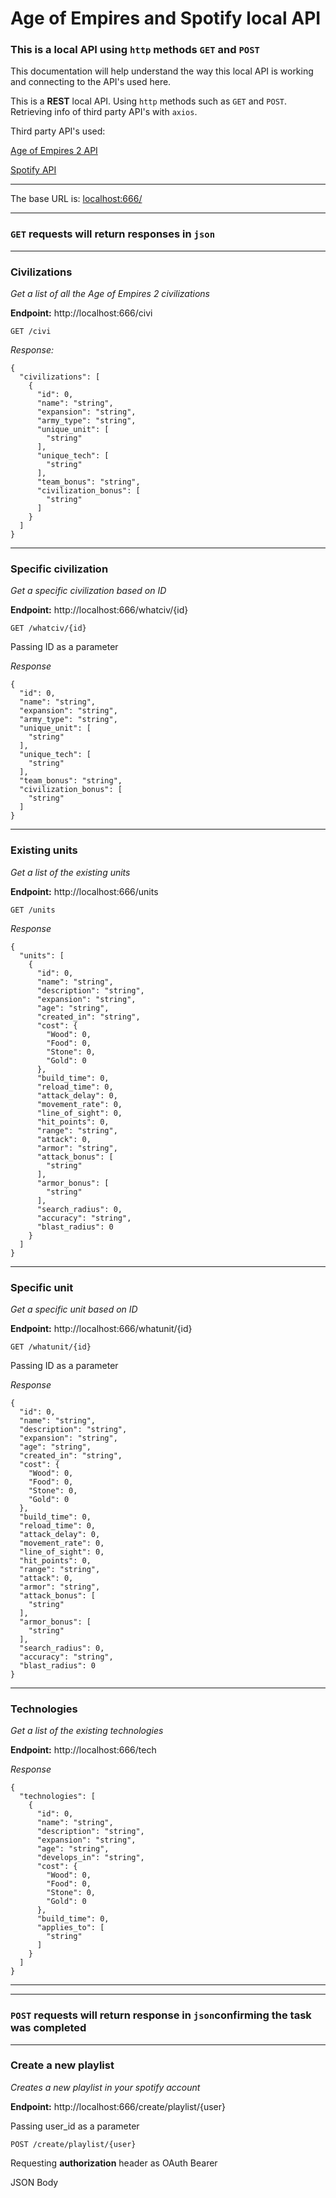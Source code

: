 # Age of Empires and Spotify local API
### This is a local API using `http` methods `GET` and `POST`

 This documentation will help understand the way this local API is working and connecting to the API's used here.


This is a **REST** local API. Using `http` methods such as `GET` and `POST`. Retrieving info of third party API's with `axios`.

Third party API's used:

[Age of Empires 2 API](https://age-of-empires-2-api.herokuapp.com/docs/)

[Spotify API](https://developer.spotify.com/documentation/web-api/)

***

The base URL is: <localhost:666/>

***

### `GET` requests will return responses in `json`
***

### Civilizations
*Get a list of all the Age of Empires 2 civilizations*
  
**Endpoint:** http://localhost:666/civi

    GET /civi

*Response:*
~~~
{
  "civilizations": [
    {
      "id": 0,
      "name": "string",
      "expansion": "string",
      "army_type": "string",
      "unique_unit": [
        "string"
      ],
      "unique_tech": [
        "string"
      ],
      "team_bonus": "string",
      "civilization_bonus": [
        "string"
      ]
    }
  ]
}
~~~
---
### Specific civilization
*Get a specific civilization based on ID*

**Endpoint:** http://localhost:666/whatciv/{id}

    GET /whatciv/{id}

Passing ID as a parameter

*Response*
~~~
{
  "id": 0,
  "name": "string",
  "expansion": "string",
  "army_type": "string",
  "unique_unit": [
    "string"
  ],
  "unique_tech": [
    "string"
  ],
  "team_bonus": "string",
  "civilization_bonus": [
    "string"
  ]
}
~~~
---
### Existing units
*Get a list of the existing units*

**Endpoint:** http://localhost:666/units

    GET /units

*Response*
~~~
{
  "units": [
    {
      "id": 0,
      "name": "string",
      "description": "string",
      "expansion": "string",
      "age": "string",
      "created_in": "string",
      "cost": {
        "Wood": 0,
        "Food": 0,
        "Stone": 0,
        "Gold": 0
      },
      "build_time": 0,
      "reload_time": 0,
      "attack_delay": 0,
      "movement_rate": 0,
      "line_of_sight": 0,
      "hit_points": 0,
      "range": "string",
      "attack": 0,
      "armor": "string",
      "attack_bonus": [
        "string"
      ],
      "armor_bonus": [
        "string"
      ],
      "search_radius": 0,
      "accuracy": "string",
      "blast_radius": 0
    }
  ]
}
~~~
---
### Specific unit 
*Get a specific unit based on ID*

**Endpoint:** http://localhost:666/whatunit/{id}

    GET /whatunit/{id}

Passing ID as a parameter

*Response*
~~~
{
  "id": 0,
  "name": "string",
  "description": "string",
  "expansion": "string",
  "age": "string",
  "created_in": "string",
  "cost": {
    "Wood": 0,
    "Food": 0,
    "Stone": 0,
    "Gold": 0
  },
  "build_time": 0,
  "reload_time": 0,
  "attack_delay": 0,
  "movement_rate": 0,
  "line_of_sight": 0,
  "hit_points": 0,
  "range": "string",
  "attack": 0,
  "armor": "string",
  "attack_bonus": [
    "string"
  ],
  "armor_bonus": [
    "string"
  ],
  "search_radius": 0,
  "accuracy": "string",
  "blast_radius": 0
}
~~~
---
### Technologies
*Get a list of the existing technologies*

**Endpoint:** http://localhost:666/tech

*Response*
~~~
{
  "technologies": [
    {
      "id": 0,
      "name": "string",
      "description": "string",
      "expansion": "string",
      "age": "string",
      "develops_in": "string",
      "cost": {
        "Wood": 0,
        "Food": 0,
        "Stone": 0,
        "Gold": 0
      },
      "build_time": 0,
      "applies_to": [
        "string"
      ]
    }
  ]
}
~~~
---
---

### `POST` requests will return response in `json`confirming the task was completed
---
### Create a new playlist 

*Creates a new playlist in your spotify account*

**Endpoint:** http://localhost:666/create/playlist/{user}

Passing user_id as a parameter

    POST /create/playlist/{user}

Requesting **authorization** header as OAuth Bearer

JSON Body 